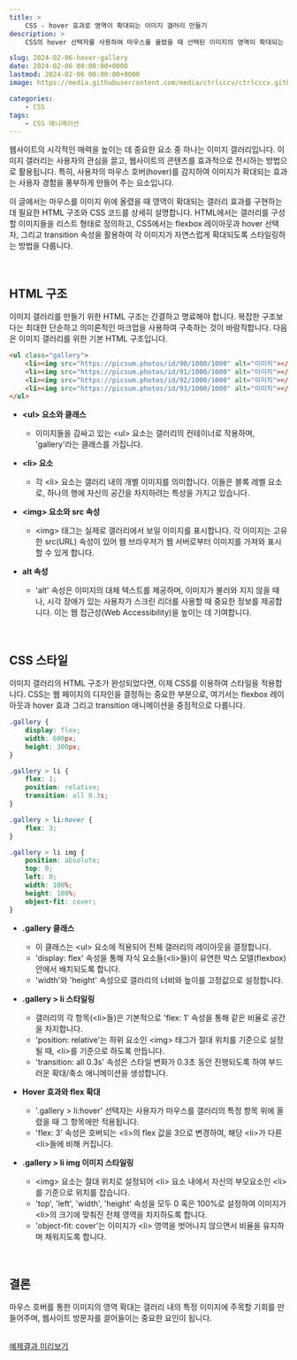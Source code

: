 ```yaml
---
title: >  
    CSS - hover 효과로 영역이 확대되는 이미지 갤러리 만들기
description: >  
    CSS의 hover 선택자를 사용하여 마우스를 올렸을 때 선택된 이미지의 영역이 확대되는 갤러리를 제작하는 방법을 상세히 설명합니다. 갤러리 디자인에 적합한 HTML 마크업과, 이미지들을 유연하게 배치하는 flex 속성, 그리고 이미지의 확대 효과를 부드럽게 처리하는 transition 속성까지, 단계별로 쉽게 따라 할 수 있는 가이드를 제공합니다.  

slug: 2024-02-06-hover-gallery
date: 2024-02-06 00:00:00+0000
lastmod: 2024-02-06 00:00:00+0000
image: https://media.githubusercontent.com/media/ctrlcccv/ctrlcccv.github.io/master/assets/img/post/2024-02-06-hover-gallery.webp

categories:
    - CSS
tags:
    - CSS 애니메이션
---
```

웹사이트의 시각적인 매력을 높이는 데 중요한 요소 중 하나는 이미지 갤러리입니다. 이미지 갤러리는 사용자의 관심을 끌고, 웹사이트의 콘텐츠를 효과적으로 전시하는 방법으로 활용됩니다. 특히, 사용자의 마우스 호버(hover)를 감지하여 이미지가 확대되는 효과는 사용자 경험을 풍부하게 만들어 주는 요소입니다.  

이 글에서는 마우스를 이미지 위에 올렸을 때 영역이 확대되는 갤러리 효과를 구현하는 데 필요한 HTML 구조와 CSS 코드를 상세히 설명합니다. HTML에서는 갤러리를 구성할 이미지들을 리스트 형태로 정의하고, CSS에서는 flexbox 레이아웃과 hover 선택자, 그리고 transition 속성을 활용하여 각 이미지가 자연스럽게 확대되도록 스타일링하는 방법을 다룹니다.  


<ins class="adsbygoogle"
     style="display:block; text-align:center;"
     data-ad-layout="in-article"
     data-ad-format="fluid"
     data-ad-client="ca-pub-8535540836842352"
     data-ad-slot="2974559225"></ins>
<script>
     (adsbygoogle = window.adsbygoogle || []).push({});
</script>

<br>

## HTML 구조

이미지 갤러리를 만들기 위한 HTML 구조는 간결하고 명료해야 합니다. 복잡한 구조보다는 최대한 단순하고 의미론적인 마크업을 사용하여 구축하는 것이 바람직합니다. 다음은 이미지 갤러리를 위한 기본 HTML 구조입니다.

```html
<ul class="gallery">
    <li><img src="https://picsum.photos/id/90/1000/1000" alt="이미지"></li>
    <li><img src="https://picsum.photos/id/91/1000/1000" alt="이미지"></li>
    <li><img src="https://picsum.photos/id/92/1000/1000" alt="이미지"></li>
    <li><img src="https://picsum.photos/id/93/1000/1000" alt="이미지"></li>
</ul>
```

* **&lt;ul&gt; 요소와 클래스**
  * 이미지들을 감싸고 있는 &lt;ul&gt; 요소는 갤러리의 컨테이너로 작용하며, 'gallery'라는 클래스를 가집니다.

* **&lt;li&gt; 요소**
  * 각 &lt;li&gt; 요소는 갤러리 내의 개별 이미지를 의미합니다. 이들은 블록 레벨 요소로, 하나의 행에 자신의 공간을 차지하려는 특성을 가지고 있습니다.

* **&lt;img&gt; 요소와 src 속성**
  * &lt;img&gt; 태그는 실제로 갤러리에서 보일 이미지를 표시합니다. 각 이미지는 고유한 src(URL) 속성이 있어 웹 브라우저가 웹 서버로부터 이미지를 가져와 표시할 수 있게 합니다.

* **alt 속성**
  * 'alt' 속성은 이미지의 대체 텍스트를 제공하며, 이미지가 불러와 지지 않을 때나, 시각 장애가 있는 사용자가 스크린 리더를 사용할 때 중요한 정보를 제공합니다. 이는 웹 접근성(Web Accessibility)을 높이는 데 기여합니다.  

<br>

## CSS 스타일

이미지 갤러리의 HTML 구조가 완성되었다면, 이제 CSS를 이용하여 스타일을 적용합니다. CSS는 웹 페이지의 디자인을 결정하는 중요한 부분으로, 여기서는 flexbox 레이아웃과 hover 효과 그리고 transition 애니메이션을 중점적으로 다룹니다.

```css
.gallery {
    display: flex;
    width: 600px;
    height: 300px;
}

.gallery > li {
    flex: 1;
    position: relative;
    transition: all 0.3s;
}

.gallery > li:hover {
    flex: 3;
}

.gallery > li img {
    position: absolute;
    top: 0;
    left: 0;
    width: 100%;
    height: 100%;
    object-fit: cover;
}
```


<ins class="adsbygoogle"
     style="display:block; text-align:center;"
     data-ad-layout="in-article"
     data-ad-format="fluid"
     data-ad-client="ca-pub-8535540836842352"
     data-ad-slot="2974559225"></ins>
<script>
     (adsbygoogle = window.adsbygoogle || []).push({});
</script>

* **.gallery 클래스**
  * 이 클래스는 &lt;ul&gt; 요소에 적용되어 전체 갤러리의 레이아웃을 결정합니다.
  * 'display: flex' 속성을 통해 자식 요소들(&lt;li&gt;들)이 유연한 박스 모델(flexbox) 안에서 배치되도록 합니다.
  * 'width'와 'height' 속성으로 갤러리의 너비와 높이를 고정값으로 설정합니다.

* **.gallery > li 스타일링**
  * 갤러리의 각 항목(&lt;li&gt;들)은 기본적으로 'flex: 1' 속성을 통해 같은 비율로 공간을 차지합니다.
  * 'position: relative'는 하위 요소인 &lt;img&gt; 태그가 절대 위치를 기준으로 설정될 때, &lt;li&gt;를 기준으로 하도록 만듭니다.
  * 'transition: all 0.3s' 속성은 스타일 변화가 0.3초 동안 진행되도록 하여 부드러운 확대/축소 애니메이션을 생성합니다.

* **Hover 효과와 flex 확대**
  * '.gallery > li:hover' 선택자는 사용자가 마우스를 갤러리의 특정 항목 위에 올렸을 때 그 항목에만 적용됩니다.
  * 'flex: 3' 속성은 호버되는 &lt;li&gt;의 flex 값을 3으로 변경하여, 해당 &lt;li&gt;가 다른 &lt;li&gt;들에 비해 커집니다.

* **.gallery > li img 이미지 스타일링**
  * &lt;img&gt; 요소는 절대 위치로 설정되어 &lt;li&gt; 요소 내에서 자신의 부모요소인 &lt;li&gt;를 기준으로 위치를 잡습니다.
  * 'top', 'left', 'width', 'height' 속성을 모두 0 혹은 100%로 설정하여 이미지가 &lt;li&gt;의 크기에 맞춰진 전체 영역을 차지하도록 합니다.
  * 'object-fit: cover'는 이미지가 &lt;li&gt; 영역을 벗어나지 않으면서 비율을 유지하며 채워지도록 합니다.


<br>

## 결론
마우스 호버를 통한 이미지의 영역 확대는 갤러리 내의 특정 이미지에 주목할 기회를 만들어주며, 웹사이트 방문자를 끌어들이는 중요한 요인이 됩니다.  
<br>

<div class="btn_wrap">
    <a href="https://ctrlcccv.github.io/ctrlcccv-demo/2024-02-06-hover-gallery/" target="_blank">예제결과 미리보기</a>
</div>
